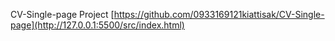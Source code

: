 CV-Single-page Project
[https://github.com/0933169121kiattisak/CV-Single-page](http://127.0.0.1:5500/src/index.html)
